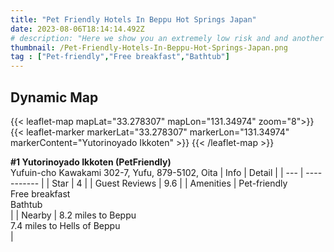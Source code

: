```yaml
---
title: "Pet Friendly Hotels In Beppu Hot Springs Japan"
date: 2023-08-06T18:14:14.492Z
# description: "Here we show you an extremely low risk and and another medium risk approach to earn passive income "
thumbnail: /Pet-Friendly-Hotels-In-Beppu-Hot-Springs-Japan.png
tag : ["Pet-friendly","Free breakfast","Bathtub"]
---
```


## Dynamic Map
{{< leaflet-map  mapLat="33.278307" mapLon="131.34974" zoom="8">}}
    {{< leaflet-marker markerLat="33.278307" markerLon="131.34974" markerContent="Yutorinoyado Ikkoten" >}}
{{< /leaflet-map >}}


**#1 Yutorinoyado Ikkoten (PetFriendly)**<br>Yufuin-cho Kawakami 302-7, Yufu, 879-5102, Oita
| Info | Detail |
| --- | ----------- |
| Star | 4 |
| Guest Reviews | 9.6 |
| Amenities | Pet-friendly<br>Free breakfast<br>Bathtub<br> |
| Nearby | 8.2 miles to Beppu<br>7.4 miles to Hells of Beppu<br> |

